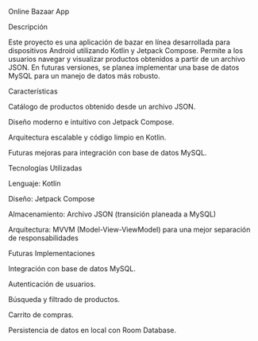 Online Bazaar App

Descripción

Este proyecto es una aplicación de bazar en línea desarrollada para dispositivos Android utilizando Kotlin y Jetpack Compose. Permite a los usuarios navegar y visualizar productos obtenidos a partir de un archivo JSON. En futuras versiones, se planea implementar una base de datos MySQL para un manejo de datos más robusto.

Características

Catálogo de productos obtenido desde un archivo JSON.

Diseño moderno e intuitivo con Jetpack Compose.

Arquitectura escalable y código limpio en Kotlin.

Futuras mejoras para integración con base de datos MySQL.

Tecnologías Utilizadas

Lenguaje: Kotlin

Diseño: Jetpack Compose

Almacenamiento: Archivo JSON (transición planeada a MySQL)

Arquitectura: MVVM (Model-View-ViewModel) para una mejor separación de responsabilidades

Futuras Implementaciones

Integración con base de datos MySQL.

Autenticación de usuarios.

Búsqueda y filtrado de productos.

Carrito de compras.

Persistencia de datos en local con Room Database.
